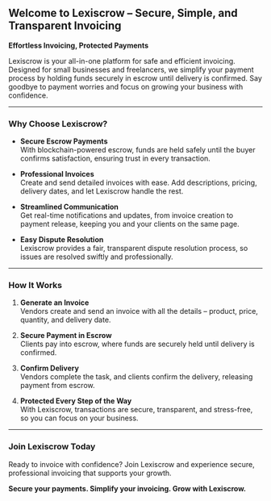 ## **Welcome to Lexiscrow – Secure, Simple, and Transparent Invoicing**

**Effortless Invoicing, Protected Payments**

Lexiscrow is your all-in-one platform for safe and efficient invoicing. Designed for small businesses and freelancers, we simplify your payment process by holding funds securely in escrow until delivery is confirmed. Say goodbye to payment worries and focus on growing your business with confidence.

---

### **Why Choose Lexiscrow?**

- **Secure Escrow Payments**  
  With blockchain-powered escrow, funds are held safely until the buyer confirms satisfaction, ensuring trust in every transaction.

- **Professional Invoices**  
  Create and send detailed invoices with ease. Add descriptions, pricing, delivery dates, and let Lexiscrow handle the rest.

- **Streamlined Communication**  
  Get real-time notifications and updates, from invoice creation to payment release, keeping you and your clients on the same page.

- **Easy Dispute Resolution**  
  Lexiscrow provides a fair, transparent dispute resolution process, so issues are resolved swiftly and professionally.

---

### **How It Works**

1. **Generate an Invoice**  
   Vendors create and send an invoice with all the details – product, price, quantity, and delivery date.

2. **Secure Payment in Escrow**  
   Clients pay into escrow, where funds are securely held until delivery is confirmed.

3. **Confirm Delivery**  
   Vendors complete the task, and clients confirm the delivery, releasing payment from escrow.

4. **Protected Every Step of the Way**  
   With Lexiscrow, transactions are secure, transparent, and stress-free, so you can focus on your business.

---

### **Join Lexiscrow Today**

Ready to invoice with confidence? Join Lexiscrow and experience secure, professional invoicing that supports your growth.

**Secure your payments. Simplify your invoicing. Grow with Lexiscrow.**
